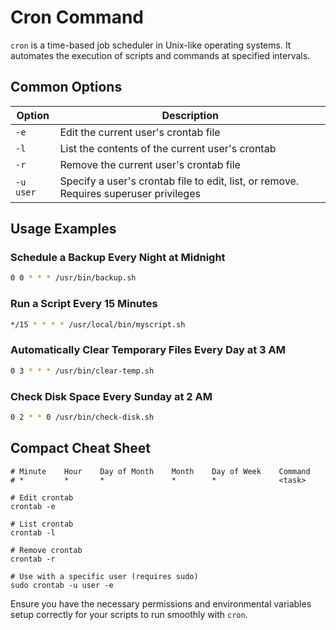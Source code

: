 # Cron Command

`cron` is a time-based job scheduler in Unix-like operating systems. It automates the execution of scripts and commands at specified intervals.

## Common Options

| Option     | Description                                       |
|------------|---------------------------------------------------|
| `-e`       | Edit the current user's crontab file              |
| `-l`       | List the contents of the current user's crontab   |
| `-r`       | Remove the current user's crontab file            |
| `-u user`  | Specify a user's crontab file to edit, list, or remove. Requires superuser privileges |

## Usage Examples

### Schedule a Backup Every Night at Midnight
```bash
0 0 * * * /usr/bin/backup.sh
```

### Run a Script Every 15 Minutes
```bash
*/15 * * * * /usr/local/bin/myscript.sh
```

### Automatically Clear Temporary Files Every Day at 3 AM
```bash
0 3 * * * /usr/bin/clear-temp.sh
```

### Check Disk Space Every Sunday at 2 AM
```bash
0 2 * * 0 /usr/bin/check-disk.sh
```

## Compact Cheat Sheet

```plaintext
# Minute    Hour    Day of Month    Month    Day of Week    Command
# *         *       *               *        *              <task>

# Edit crontab
crontab -e

# List crontab
crontab -l

# Remove crontab
crontab -r

# Use with a specific user (requires sudo)
sudo crontab -u user -e
```

Ensure you have the necessary permissions and environmental variables setup correctly for your scripts to run smoothly with `cron`.
